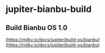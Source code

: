 # jupiter-bianbu-build

## Build Bianbu OS 1.0

[https://milkv.io/docs/jupiter/build-os/bianbu](https://milkv.io/docs/jupiter/build-os/bianbu)

